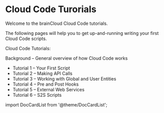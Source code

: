 # Cloud Code Turorials


Welcome to the brainCloud Cloud Code tutorials.

The following pages will help you to get up-and-running writing your first Cloud Code scripts.

Cloud Code Tutorials:

Background – General overview of how Cloud Code works
- Tutorial 1 – Your First Script
- Tutorial 2 – Making API Calls
- Tutorial 3 – Working with Global and User Entities
- Tutorial 4 – Pre and Post Hooks
- Tutorial 5 – External Web Services
- Tutorial 6 – S2S Scripts

import DocCardList from '@theme/DocCardList';

<DocCardList />